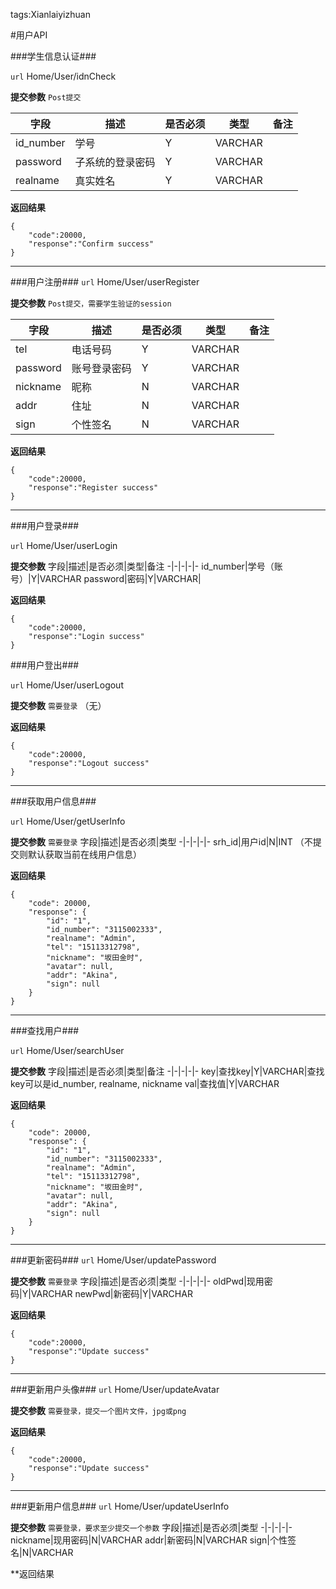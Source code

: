 ﻿tags:Xianlaiyizhuan

#用户API


###学生信息认证###

``url``
Home/User/idnCheck

**提交参数**
``Post提交``

字段|描述|是否必须|类型|备注
-|-|-|-|-
id_number|学号|Y|VARCHAR
password|子系统的登录密码|Y|VARCHAR|
realname|真实姓名|Y|VARCHAR|

**返回结果**

```
{
    "code":20000,
    "response":"Confirm success"
}
```


***


###用户注册###
``url``
Home/User/userRegister

**提交参数**
``Post提交，需要学生验证的session``

字段|描述|是否必须|类型|备注
-|-|-|-|-
tel|电话号码|Y|VARCHAR
password|账号登录密码|Y|VARCHAR|
nickname|昵称|N|VARCHAR|
addr|住址|N|VARCHAR|
sign|个性签名|N|VARCHAR|

**返回结果**

```
{
    "code":20000,
    "response":"Register success"
}
```
***


###用户登录###

``url``
Home/User/userLogin

**提交参数**
字段|描述|是否必须|类型|备注
-|-|-|-|-
id_number|学号（账号）|Y|VARCHAR
password|密码|Y|VARCHAR|

**返回结果**

```
{
    "code":20000,
    "response":"Login success"
}
```

###用户登出###

``url``
Home/User/userLogout

**提交参数**
``需要登录``
（无）

**返回结果**

```
{
    "code":20000,
    "response":"Logout success"
}
```
***

###获取用户信息###

``url``
Home/User/getUserInfo

**提交参数**
``需要登录``
字段|描述|是否必须|类型
-|-|-|-|-
srh_id|用户id|N|INT
（不提交则默认获取当前在线用户信息）


**返回结果**

```
{
    "code": 20000,
    "response": {
        "id": "1",
        "id_number": "3115002333",
        "realname": "Admin",
        "tel": "15113312798",
        "nickname": "坂田金时",
        "avatar": null,
        "addr": "Akina",
        "sign": null
    }
}

```
***

###查找用户###

``url``
Home/User/searchUser

**提交参数**
字段|描述|是否必须|类型|备注
-|-|-|-|-
key|查找key|Y|VARCHAR|查找key可以是id_number, realname, nickname
val|查找值|Y|VARCHAR


**返回结果**

```
{
    "code": 20000,
    "response": {
        "id": "1",
        "id_number": "3115002333",
        "realname": "Admin",
        "tel": "15113312798",
        "nickname": "坂田金时",
        "avatar": null,
        "addr": "Akina",
        "sign": null
    }
}

```
***

###更新密码###
``url``
Home/User/updatePassword

**提交参数**
``需要登录``
字段|描述|是否必须|类型
-|-|-|-|-
oldPwd|现用密码|Y|VARCHAR
newPwd|新密码|Y|VARCHAR


**返回结果**

```
{
    "code":20000,
    "response":"Update success"
}
```
***
###更新用户头像###
``url``
Home/User/updateAvatar

**提交参数**
``需要登录，提交一个图片文件，jpg或png``



**返回结果**

```
{
    "code":20000,
    "response":"Update success"
}
```

***
###更新用户信息###
``url``
Home/User/updateUserInfo

**提交参数**
``需要登录，要求至少提交一个参数``
字段|描述|是否必须|类型
-|-|-|-|-
nickname|现用密码|N|VARCHAR
addr|新密码|N|VARCHAR
sign|个性签名|N|VARCHAR


**返回结果